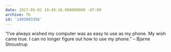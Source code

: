 ```yaml
---
date: 2017-05-01 19:49:16.000000000 -07:00
archive: fb
id: '1493693356'
---
```


“I‘ve always wished my computer was as easy to use as my phone. My wish came true. I can no longer figure out how to use my phone.” – Bjarne Stroustrup
